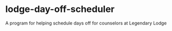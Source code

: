# lodge-day-off-scheduler
A program for helping schedule days off for counselors at Legendary Lodge
